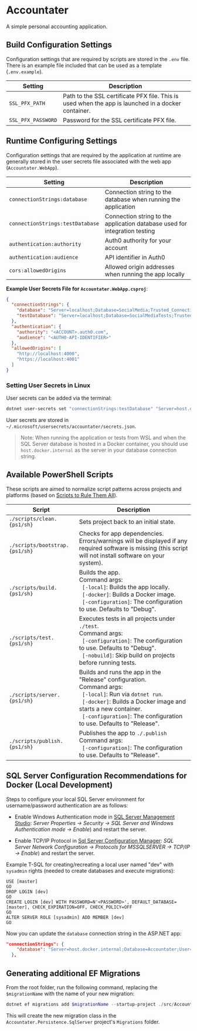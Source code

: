 # Accountater

A simple personal accounting application.

## Build Configuration Settings

Configuration settings that are required by scripts are stored in the `.env` file. There is an example file included that can be used as a template (`.env.example`).

| Setting | Description |
| --- | --- |
| `SSL_PFX_PATH` | Path to the SSL certificate PFX file. This is used when the app is launched in a docker container. |
| `SSL_PFX_PASSWORD` | Password for the SSL certificate PFX file. |

## Runtime Configuring Settings

Configuration settings that are required by the application at runtime are generally stored in the user secrets file associated with the web app (`Accountater.WebApp`).

| Setting | Description |
| --- | --- |
| `connectionStrings:database` | Connection string to the database when running the application |
| `connectionStrings:testDatabase` | Connection string to the application database used for integration testing |
| `authentication:authority` | Auth0 authority for your account |
| `authentication:audience` | API identifier in Auth0 |
| `cors:allowedOrigins` | Allowed origin addresses when running the app locally |

**Example User Secrets File for `Accountater.WebApp.csproj`**:

```json
{
  "connectionStrings": {
    "database": "Server=localhost;Database=SocialMedia;Trusted_Connection=true;TrustServerCertificate=True;MultipleActiveResultSets=true",
    "testDatabase": "Server=localhost;Database=SocialMediaTests;Trusted_Connection=true;TrustServerCertificate=True;MultipleActiveResultSets=true"
  },
  "authentication": {
    "authority": "<ACCOUNT>.auth0.com",
    "audience": "<AUTH0-API-IDENTIFIER>"
  },
  "allowedOrigins": [
    "http://localhost:4000",
    "https://localhost:4001"
  ]
}
```

### Setting User Secrets in Linux

User secrets can be added via the terminal:

```bash
dotnet user-secrets set "connectionStrings:testDatabase" "Server=host.docker.internal;Database=AccountaterTests;User=sa;Password=@Password!;TrustServerCertificate=True;MultipleActiveResultSets=true;"
```

User secrets are stored in `~/.microsoft/usersecrets/accountater/secrets.json`.

> Note: When running the application or tests from WSL and when the SQL Server database is hosted in a Docker container, you should use `host.docker.internal` as the server in your database connection string.

## Available PowerShell Scripts

These scripts are aimed to normalize script patterns across projects and platforms (based on [Scripts to Rule Them All](https://github.com/github/scripts-to-rule-them-all)).

| Script | Description |
| --- | --- |
| `./scripts/clean.{ps1/sh}` | Sets project back to an initial state. |
| `./scripts/bootstrap.{ps1/sh}` | Checks for app dependencies. Errors/warnings will be displayed if any required software is missing (this script will not install software on your system). |
| `./scripts/build.{ps1/sh}` | Builds the app.<br>Command args:<br>&nbsp;&nbsp;`[-local]`: Builds the app locally.<br>&nbsp;&nbsp;`[-docker]`: Builds a Docker image.<br>&nbsp;&nbsp;`[-configuration]`: The configuration to use. Defaults to "Debug". |
| `./scripts/test.{ps1/sh}` | Executes tests in all projects under `./test`.<br>Command args:<br>&nbsp;&nbsp;`[-configuration]`: The configuration to use. Defaults to "Debug".<br>&nbsp;&nbsp;`[-nobuild]`: Skip build on projects before running tests. |
| `./scripts/server.{ps1/sh}` | Builds and runs the app in the "Release" configuration.<br>Command args:<br>&nbsp;&nbsp;`[-local]`: Run via `dotnet run`.<br>&nbsp;&nbsp;`[-docker]`: Builds a Docker image and starts a new container.<br>&nbsp;&nbsp;`[-configuration]`: The configuration to use. Defaults to "Release". |
| `./scripts/publish.{ps1/sh}` | Publishes the app to `./.publish`<br>Command args:<br>&nbsp;&nbsp;`[-configuration]`: The configuration to use. Defaults to "Release". |


## SQL Server Configuration Recommendations for Docker (Local Development)

Steps to configure your local SQL Server environment for username/password authentication are as follows:

- Enable Windows Authentication mode in [SQL Server Management Studio](https://learn.microsoft.com/en-us/sql/ssms/): *Server Properties -> Security -> SQL Server and Windows Authentication mode -> Enable*) and restart the server.

- Enable TCP/IP Protocol in [Sql Server Configuration Manager](https://learn.microsoft.com/en-us/sql/relational-databases/sql-server-configuration-manager): *SQL Server Network Configuration -> Protocols for MSSQLSERVER -> TCP/IP -> Enable*) and restart the server.

Example T-SQL for creating/recreating a local user named "dev" with `sysadmin` rights (needed to create databases and execute migrations):

```
USE [master]
GO
DROP LOGIN [dev]
GO
CREATE LOGIN [dev] WITH PASSWORD=N'<PASSWORD>', DEFAULT_DATABASE=[master], CHECK_EXPIRATION=OFF, CHECK_POLICY=OFF
GO
ALTER SERVER ROLE [sysadmin] ADD MEMBER [dev]
GO
```

Now you can update the `database` connection string in the ASP.NET app:

```json
"connectionStrings": {
    "database": "Server=host.docker.internal;Database=Accountater;User=dev;Password=<PASSWORD>;TrustServerCertificate=True;MultipleActiveResultSets=true"
  },
```

## Generating additional EF Migrations

From the root folder, run the following command, replacing the `$migrationName` with the name of your new migration:

```powershell
dotnet ef migrations add $migrationName --startup-project ./src/Accountater.WebApp/ --project ./src/Accountater.Persistence.SqlServer/ --context AccountaterDbContext
```

This will create the new migration class in the `Accountater.Persistence.SqlServer` project's `Migrations` folder.
